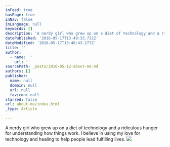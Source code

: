 ```yaml
---
inFeed: true
hasPage: true
inNav: false
inLanguage: null
keywords: []
description: 'A nerdy girl who grew up on a diet of technology and a ridiculous hunger for understanding how things work. I believe in using my love for technology and healing to help people lead fulfilling lives. '
datePublished: '2016-05-17T13:49:33.732Z'
dateModified: '2016-05-17T13:48:43.277Z'
title: ''
author:
  - name: ''
    url: ''
sourcePath: _posts/2016-05-12-about-me.md
authors: []
publisher:
  name: null
  domain: null
  url: null
  favicon: null
starred: false
url: about-me/index.html
_type: Article

---
```

A nerdy girl who grew up on a diet of technology and a ridiculous hunger for understanding how things work. I believe in using my love for technology and healing to help people lead fulfilling lives. ![](https://s3-us-west-2.amazonaws.com/the-grid-img/p/30d0f57c289e960f5487ea5f5ceb9cc9050b3e5b.jpg)
